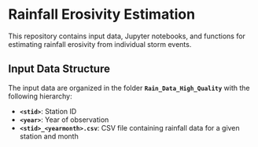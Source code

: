 # Rainfall Erosivity Estimation

This repository contains input data, Jupyter notebooks, and functions for estimating rainfall erosivity from individual storm events.

## Input Data Structure

The input data are organized in the folder **`Rain_Data_High_Quality`** with the following hierarchy:

- **`<stid>`**: Station ID  
- **`<year>`**: Year of observation  
- **`<stid>_<yearmonth>.csv`**: CSV file containing rainfall data for a given station and month  
